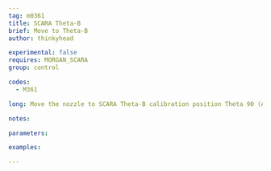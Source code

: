 ```yaml
---
tag: m0361
title: SCARA Theta-B
brief: Move to Theta-B
author: thinkyhead

experimental: false
requires: MORGAN_SCARA
group: control

codes:
  - M361

long: Move the nozzle to SCARA Theta-B calibration position Theta 90 (A90 B130) for calibration of "90 degrees steps-per-degree."

notes:

parameters:

examples:

---
```



